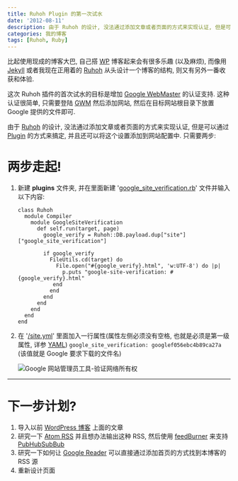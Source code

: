 ```yaml
---
title: Ruhoh Plugin 的第一次试水
date: '2012-08-11'
description: 由于 Ruhoh 的设计, 没法通过添加文章或者页面的方式来实现认证, 但是可以通过 Plugin 的方式来搞定, 并且还可以将这个设置添加到网站配置中. Let's Do it.
categories: 我的博客
tags: [Ruhoh, Ruby]
---
```

比起使用现成的博客大巴, 自己搭 [WP][] 博客起来会有很多乐趣 (以及麻烦), 而像用 [Jekyll][] 或者我现在正用着的 [Ruhoh][] 从头设计一个博客的结构, 则又有另外一番收获和体验.


这次 Ruhoh 插件的首次试水的目标是增加 [Google WebMaster][] 的认证支持. 这种认证很简单, 只需要登陆 [GWM][Google WebMaster] 然后添加网站, 然后在目标网站根目录下放置 Google 提供的文件即可. 

由于 [Ruhoh][] 的设计, 没法通过添加文章或者页面的方式来实现认证, 但是可以通过 [Plugin][] 的方式来搞定, 并且还可以将这个设置添加到网站配置中. 只需要两步:

# 两步走起!

1. 新建 __plugins__ 文件夹, 并在里面新建 '[google\_site\_verification.rb][]' 文件并输入以下内容:


	```
	class Ruhoh
	  module Compiler
	    module GoogleSiteVerification
	      def self.run(target, page)
	        google_verify = Ruhoh::DB.payload.dup["site"]["google_site_verification"]

	        if google_verify
	          FileUtils.cd(target) do
	            File.open("#{google_verify}.html", 'w:UTF-8') do |p|
	              p.puts "google-site-verification: #{google_verify}.html"
	           end
	          end
	        end
	      end
	    end
	  end
	end
	```

2. 在 '[/site.yml][]' 里面加入一行属性(属性左侧必须没有空格, 也就是必须是第一级属性, 详参 [YAML][]) `google_site_verification: googlef056ebc4b89ca27a` (该值就是 Google 要求下载的文件名)

	![Google 网站管理员工具-验证网络所有权][3]

---

# 下一步计划?

1. 导入以前 [WordPress 博客](b.crhan.com) 上面的文章
2. 研究一下 [Atom RSS][1] 并且想办法输出这种 RSS, 然后使用 [feedBurner][2] 来支持 [PubHubSubBub][]
3. 研究一下如何让 [Google Reader][] 可以直接通过添加首页的方式找到本博客的 RSS 源
4. 重新设计页面

[1]: http://en.wikipedia.org/wiki/Atom_(standard) "Atom RSS"
[2]: http://feedburner.google.com/ "Feed Burner"
[3]: {{urls.media}}/google_site_verify.png "Google 网站管理员工具-验证网络所有权"
[PubHubSubBub]: https://code.google.com/p/pubsubhubbub/ "A simple, open, web-hook-based pubsub protocol & open source reference implementation."
[Google Reader]: https://www.google.com/reader
[google\_site\_verification.rb]: https://github.com/crhan/crhan.ruhoh.com/blob/babaaac3a5630dbceeedc96c4bfe5ea10a46016c/plugins/google_site_verification.rb "/plugins/google_site_verification.rb"
[plugin]: http://ruhoh.com/usage/plugins/ "Ruhoh Plugins"
[WP]: http://wordpress.org/ "WordPress"
[Jekyll]: http://jekyllrb.com/ "Jekyll"
[Ruhoh]: http://ruhoh.com/ "Ruhoh"
[Google WebMaster]: http://webmaster.google.com/ "Google WebMaster"
[/site.yml]: https://github.com/crhan/crhan.ruhoh.com/blob/babaaac3a5630dbceeedc96c4bfe5ea10a46016c/site.yml#L17 "/site.yml"
[YAML]: http://www.yaml.org/ "YAML Ain't Markup Language"
